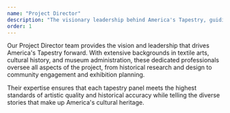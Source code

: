 ```yaml
---
name: "Project Director"
description: "The visionary leadership behind America's Tapestry, guiding the project's artistic direction and historical integrity."
order: 1
---
```


Our Project Director team provides the vision and leadership that drives America's Tapestry forward. With extensive backgrounds in textile arts, cultural history, and museum administration, these dedicated professionals oversee all aspects of the project, from historical research and design to community engagement and exhibition planning. 

Their expertise ensures that each tapestry panel meets the highest standards of artistic quality and historical accuracy while telling the diverse stories that make up America's cultural heritage.
